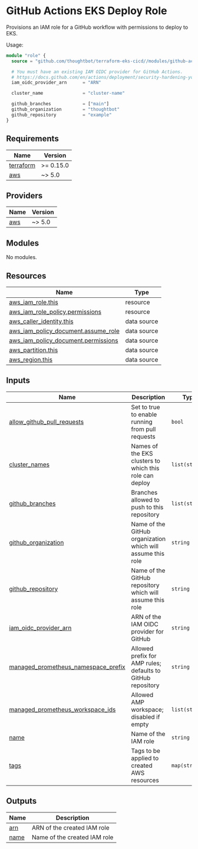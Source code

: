 # GitHub Actions EKS Deploy Role

Provisions an IAM role for a GitHub workflow with permissions to deploy to EKS.

Usage:

``` terraform
module "role" {
  source = "github.com/thoughtbot/terraform-eks-cicd//modules/github-actions-eks-deploy-role?ref=main"

  # You must have an existing IAM OIDC provider for GitHub Actions.
  # https://docs.github.com/en/actions/deployment/security-hardening-your-deployments/configuring-openid-connect-in-amazon-web-services
  iam_oidc_provider_arn      = "ARN"

  cluster_name               = "cluster-name"

  github_branches            = ["main"]
  github_organization        = "thoughtbot"
  github_repository          = "example"
}
```

<!-- BEGIN_TF_DOCS -->
## Requirements

| Name | Version |
|------|---------|
| <a name="requirement_terraform"></a> [terraform](#requirement\_terraform) | >= 0.15.0 |
| <a name="requirement_aws"></a> [aws](#requirement\_aws) | ~> 5.0 |

## Providers

| Name | Version |
|------|---------|
| <a name="provider_aws"></a> [aws](#provider\_aws) | ~> 5.0 |

## Modules

No modules.

## Resources

| Name | Type |
|------|------|
| [aws_iam_role.this](https://registry.terraform.io/providers/hashicorp/aws/latest/docs/resources/iam_role) | resource |
| [aws_iam_role_policy.permissions](https://registry.terraform.io/providers/hashicorp/aws/latest/docs/resources/iam_role_policy) | resource |
| [aws_caller_identity.this](https://registry.terraform.io/providers/hashicorp/aws/latest/docs/data-sources/caller_identity) | data source |
| [aws_iam_policy_document.assume_role](https://registry.terraform.io/providers/hashicorp/aws/latest/docs/data-sources/iam_policy_document) | data source |
| [aws_iam_policy_document.permissions](https://registry.terraform.io/providers/hashicorp/aws/latest/docs/data-sources/iam_policy_document) | data source |
| [aws_partition.this](https://registry.terraform.io/providers/hashicorp/aws/latest/docs/data-sources/partition) | data source |
| [aws_region.this](https://registry.terraform.io/providers/hashicorp/aws/latest/docs/data-sources/region) | data source |

## Inputs

| Name | Description | Type | Default | Required |
|------|-------------|------|---------|:--------:|
| <a name="input_allow_github_pull_requests"></a> [allow\_github\_pull\_requests](#input\_allow\_github\_pull\_requests) | Set to true to enable running from pull requests | `bool` | `false` | no |
| <a name="input_cluster_names"></a> [cluster\_names](#input\_cluster\_names) | Names of the EKS clusters to which this role can deploy | `list(string)` | n/a | yes |
| <a name="input_github_branches"></a> [github\_branches](#input\_github\_branches) | Branches allowed to push to this repository | `list(string)` | n/a | yes |
| <a name="input_github_organization"></a> [github\_organization](#input\_github\_organization) | Name of the GitHub organization which will assume this role | `string` | n/a | yes |
| <a name="input_github_repository"></a> [github\_repository](#input\_github\_repository) | Name of the GitHub repository which will assume this role | `string` | n/a | yes |
| <a name="input_iam_oidc_provider_arn"></a> [iam\_oidc\_provider\_arn](#input\_iam\_oidc\_provider\_arn) | ARN of the IAM OIDC provider for GitHub | `string` | n/a | yes |
| <a name="input_managed_prometheus_namespace_prefix"></a> [managed\_prometheus\_namespace\_prefix](#input\_managed\_prometheus\_namespace\_prefix) | Allowed prefix for AMP rules; defaults to GitHub repository | `string` | `null` | no |
| <a name="input_managed_prometheus_workspace_ids"></a> [managed\_prometheus\_workspace\_ids](#input\_managed\_prometheus\_workspace\_ids) | Allowed AMP workspace; disabled if empty | `list(string)` | `[]` | no |
| <a name="input_name"></a> [name](#input\_name) | Name of the IAM role | `string` | n/a | yes |
| <a name="input_tags"></a> [tags](#input\_tags) | Tags to be applied to created AWS resources | `map(string)` | `{}` | no |

## Outputs

| Name | Description |
|------|-------------|
| <a name="output_arn"></a> [arn](#output\_arn) | ARN of the created IAM role |
| <a name="output_name"></a> [name](#output\_name) | Name of the created IAM role |
<!-- END_TF_DOCS -->
